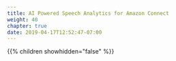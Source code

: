 ```yaml
---
title: AI Powered Speech Analytics for Amazon Connect
weight: 40
chapter: true
date: 2019-04-17T12:52:47-07:00
---
```


{{% children showhidden="false" %}}
